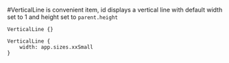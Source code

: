 #VerticalLine is convenient item, id displays a vertical line with default width set to 1 and height set to `parent.height`


    VerticalLine {}

    VerticalLine {
    	width: app.sizes.xxSmall
    }

